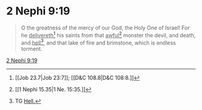 # 2 Nephi 9:19

> O the greatness of the mercy of our God, the Holy One of Israel! For he <u>delivereth</u>[^a] his saints from that <u>awful</u>[^b] monster the devil, and death, and <u>hell</u>[^c], and that lake of fire and brimstone, which is endless torment.

[2 Nephi 9:19](https://www.churchofjesuschrist.org/study/scriptures/bofm/2-ne/9?lang=eng&id=p19#p19)


[^a]: [[Job 23.7|Job 23:7]]; [[D&C 108.8|D&C 108:8.]]
[^b]: [[1 Nephi 15.35|1 Ne. 15:35.]]
[^c]: TG [Hell.](https://www.churchofjesuschrist.org/study/scriptures/tg/hell?lang=eng)
